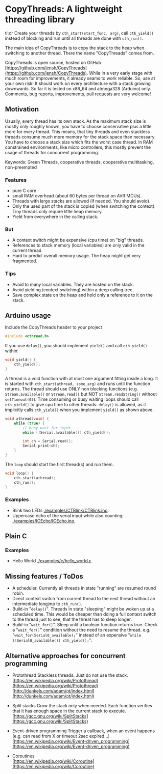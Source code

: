 CopyThreads: A lightweight threading library
==============================================

tl;dr
Create your threads by `cth_start(start_func, arg)`, call `cth_yield()`
instead of blocking and run until all threads are done with `cth_run()`.

The main idea of CopyThreads is to copy the stack to the heap when
switching to another thread. There the name "CopyThreads" comes
from.

CopyThreads is open source, hosted on GitHub
[https://github.com/jensh/CopyThreads](https://github.com/jensh/CopyThreads). While
in a very early stage with much room for improvements, it already
seams to work reliable. So, use at your own risk! It should work on
every architecture with a stack growing downwards. So far it is tested
on x86_64 and atmega328 (Arduino) only. Comments, bug reports,
improvements, pull requests are very welcome!

Motivation
----------
Usually, every thread has its own stack. As the
maximum stack size is mostly only roughly known, you have to choose
conservative plus a little more for every thread. This means, that
tiny threads and even stackless threads consume much more memory
for the stack space than necessary. You have to choose a stack size
which fits the worst case thread. In RAM constrained environments,
like micro controllers, this mostly prevent the usage of threads for
concurrent programming.


Keywords: Green Threads, cooperative threads, cooperative
multitasking, non-preempted


### Features
 * pure C core
 * small RAM overhead (about 60 bytes per thread on AVR MCUs).
 * Threads with large stacks are allowed (if needed. You should avoid).
 * Only the used part of the stack is copied (when switching the
   context). Tiny threads only require little heap memory.
 * Yield from everywhere in the calling stack.

### But
 * A context switch might be expensive (cpu time) on "big" threads.
 * References to stack memory (local variables) are only valid in the
   current thread.
 * Hard to predict overall memory usage. The heap might get very
   fragmented.

### Tips
 * Avoid to many local variables. They are hosted on the stack.
 * Avoid yielding (context switching) within a deep calling tree.
 * Save complex state on the heap and hold only a reference to it on
   the stack.


Arduino usage
-------------

Include the CopyThreads header to your project

```C++
#include <cthread.h>
```

If you use `delay()`, you should implement `yield()` and call
`cth_yield()` within:

```C++
void yield() {
	cth_yield();
}
```

A thread is a void function with at most one argument fitting inside a
long. It is started with `cth_start(athread, some_arg)` and runs until
the function returns. The thread should use ONLY non blocking functions
(e.g. `Stream.available()` or `Stream.read()` but NOT
`Stream.readString()` without `setTimeout(0)`). Time consuming or busy
waiting loops should call `cth_yield()` to give cpu time to other
threads. `delay()` is allowed, as it implicitly calls `cth_yield()`
when you implement `yield()` as shown above.


```C++
void athread(void) {
	while (true) {
		// busy wait for input
		while (!Serial.available()) cth_yield();

		int ch = Serial.read();
		Serial.print(ch);
	}
}
```

The `loop` should start the first thread(s) and run them.

```C++
void loop() {
	cth_start(athread);
	cth_run();
}
```

### Examples

 * Blink two LEDs [./examples/CTBlink/CTBlink.ino](./examples/CTBlink/CTBlink.ino).
 * Uppercase echo of the serial input while also counting [./examples/IOEcho/IOEcho.ino](./examples/IOEcho/IOEcho.ino).


Plain C
-----------

### Examples
 * Hello World [./examples/c/hello_world.c](./examples/c/hello_world.c).

Missing features / ToDos
------------------------
 * A scheduler. Currently all threads in state "running" are resumed
   round robin.
 * Direct context switch from current thread to the next thread
   without an intermediate longjmp to `cth_run()`.
 * Build-in "`delay()`". Threads in state "sleeping" might be woken up at
   a scheduled time. This would be cheaper than doing a full context
   switch to the thread just to see, that the threat has to sleep
   longer.
 * Build-in "`wait_for()`". Sleep until a boolean function returns
   true. Check a "`wait_for()`" condition without the need to resume the
   thread. e.g. "`wait_for(Serial0_available);`" instead of an
   expensive "`while (!Serial0_available()) cth_yield();`".

Alternative approaches for concurrent programming
-------------------------------------------------
 * Protothread
   Stackless threads. Just do not use the stack.  
   [https://en.wikipedia.org/wiki/Protothread](https://en.wikipedia.org/wiki/Protothread)  
   [http://dunkels.com/adam/pt/index.html](http://dunkels.com/adam/pt/index.html)

 * Split stacks
   Grow the stack only when needed. Each function verifies that it has
   enough space in the current stack to execute.  
   [https://gcc.gnu.org/wiki/SplitStacks](https://gcc.gnu.org/wiki/SplitStacks)

 * Event-driven programming
   Trigger a callback, when an event happens (e.g. can read from X or
   timeout 2sec expired...)  
   [https://en.wikipedia.org/wiki/Event-driven_programming](https://en.wikipedia.org/wiki/Event-driven_programming)

 * Coroutines  
   [https://en.wikipedia.org/wiki/Coroutine](https://en.wikipedia.org/wiki/Coroutine)
